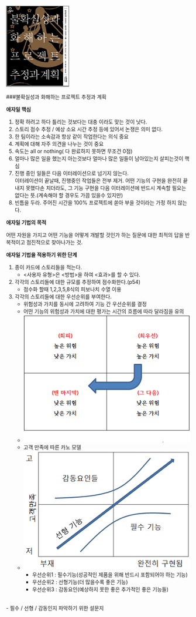 ![](agaile_book.jpg)

###불확실성과 화해하는 프로젝트 추정과 계획 </br>

**애자일 핵심** </br>

1. 정확 하려고 하다 틀리는 것보다는 대충 이라도 맞는 것이 낫다.
2. 스토리 점수 추정 / 예상 소요 시간 추정 등에 있어서 논쟁은 의미 없다. 
3. 한 팀이라는 소속감과 항상 같이 작업한다는 의식 중요  
4. 계획에 대해 자주 의견을 나누는 것이 중요 
5. 속도는 all or nothing( 다 완료하지 못하면 무조건 0점)
6. 얼마나 많은 일을 했는지 아는것보다 얼마나 많은 일들이 남아있는지 살피는것이 핵심
7. 진행 중인 일들은 다음 이터레이션으로 넘기지 않는다.</br>
이터레이션이 끝날때, 진행중인 작업들은 전부 제거. 어떤 기능의 구현을 완전히 끝내지 못했다손 치더라도, 그 기능 구현을 다음 이터레이션에 반드시 계속할 필요는 없다는 뜻.(계속해야 할 경우도 가끔 있을수 있지만)
8. 빈틈을 두라. 주어진 시간을 100% 프로젝트에 쏟아 부을 것이라는 가정 하지 않는다. </br>

**애자일 기법의 목적** </br>

어떤 자원을 가지고 어떤 기능을 어떻게 개발할 것인가 하는 질문에 대한 최적의 답을 반복적이고 점진적으로 찾아나가는 것.

**애자일 기법을 적용하기 위한 단계**</br>
1. 종이 카드에 스토리들을 적는다.
    - <사용자 유형>은 <방법>을 하여 <효과>를 할 수 있다. 
2. 각각의 스토리들에 대한 규모를 추정하여 점수화한다.(p54)
    - 점수화 할때 1,2,3,5,8식의 피보나치 수열 이용
3. 각각의 스토리들에 대한 우선순위를 부여한다.
    - 위험성과 가치를 동시에 고려하여 기능 간 우선순위를 결정
    - 어떤 기능의 위험성과 가치에 대한 평가는 시간의 흐름에 따라 달라짐을 유의
    - ![](agaile_우선순위.png) 
    - 고객 만족에 따른 카노 모델
    - ![](agaile_konomodel.PNG)
        - 우선순위1 : 필수기능(성공적인 제품을 위해 반드시 포함되어야 하는 기능)
        - 우선순위2 : 선형기능(더 많을수록 좋은 기능)
        - 우선순위3 : 감동요인(예상하지 못한 좋은 추가적인 좋은 기능들) 
</br>
    - 필수 / 선형 / 감동인지 파악하기 위한 설문지 
